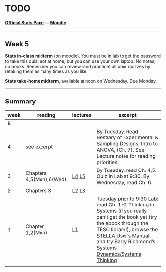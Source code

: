 TODO
====
#### [Official Stats Page][stats-page] —  [Moodle][cpat-moodle]

***
## Week 5
**Stats in-class midterm** (on moodle). You must be in lab to get the password to take this quiz, not at home, but you can use your own laptop.  No notes, no books.  Remember you can review (and practice) all prior quizzes by retaking them as many times as you like.

**Stats take-home midterm**, available at noon on Wednesday. Due Monday.

***

## Summary
| week | reading                 | lectures                | excerpt
|------|-------------------------|-------------------------|---------------------------------|
| **5**|
| 4    |see excerpt              |                         | By Tuesday, Read Bestiary of Experimental & Sampling Designs; Intro to ANOVA, (Ch. 7).  See Lecture notes for reading priorities.
| 3    |Chapters 4,5(Mon),6(Wed) |[L4][st-l4] [L5][st-l5]  | By Tuesday, read Ch. 4,5.  Quiz in Lab at 9:30.  By Wednesday, read Ch. 6.
| 2    |Chapters 3               |[L2][st-l2] [L3][st-l3]  | 
| 1    |Chapter 1,2(Mon)         |[L1][st-l1]              | Tuesday prior to 9:30 Lab:  read Ch. 1-2 Thinking in Systems (if you really can’t get the book yet (try the ebook through the TESC library!), browse the [STELLA User’s Manual][manstella] and try Barry Richmond’s [Systems Dynamics/Systems Thinking][richmond-sdst]
|      |                         |                         |

<!--- Link Directory -->
[cpat-blog]: http://blogs.evergreen.edu/cpat
[cpat-moodle]: https://moodle.evergreen.edu/course/view.php?id=3105
[stats-page]: http://blogs.evergreen.edu/cpat/stats-2/
[manstella]: http://biology.kenyon.edu/courses/ENVS%20112/ENVS%20Images/STELLA%206.0.pdf
[richmond-sdst]: http://www.iseesystems.com/resources/Articles/SDSTletsjustgetonwithit.pdf

<!--- Lectures -->
  [st-l1]: http://blogs.evergreen.edu/cpat/files/2013/04/Wk1-judyScientificModels.pdf
  [st-l2]: http://blogs.evergreen.edu/cpat/files/2013/04/Week_2_Monday.pdf
  [st-l3]: http://blogs.evergreen.edu/cpat/files/2013/04/Week_2_Wed.pdf
  [st-l4]: http://blogs.evergreen.edu/cpat/files/2013/04/LectureWeek3Monday.pdf
  [st-l5]: http://blogs.evergreen.edu/cpat/files/2013/04/LectureWeek3Wednesday.pdf
  

  

